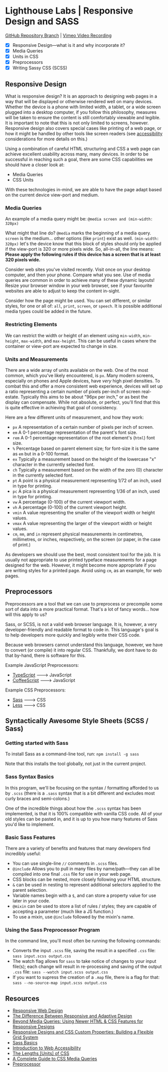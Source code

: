 # Lighthouse Labs | Responsive Design and SASS

[GitHub Repository Branch](https://github.com/WarrenUhrich/lighthouse-labs-responsive-design-and-sass/tree/2022.11.22-web-flex-day-19sept2022) | [Vimeo Video Recording](https://vimeo.com/773953625/17eb82fcb6)

* [X] Responsive Design—what is it and why incorporate it?
* [X] Media Queries
* [X] Units in CSS
* [X] Preprocessors
* [X] Writing Sassy CSS (SCSS)

## Responsive Design

What is responsive design? It is an approach to designing web pages in a way that will be displayed or otherwise rendered well on many devices. Whether the device is a phone with limited width, a tablet, or a wide screen plugged into a desktop computer, if you follow this philosophy, measures will be taken to ensure the content is still comfortably viewable and legible. It is important to note that this is not only limited to screens, however. Responsive design also covers special cases like printing of a web page, or how it might be handled by other tools like screen readers (see [accessibility](https://www.w3.org/WAI/fundamentals/accessibility-intro/) considerations for more details on this.)

Using a combination of careful HTML structuring and CSS a web page can achieve excellent usability across many, many devices. In order to be successful in reaching such a goal, there are some CSS capabilities we should have a closer look at:

* Media Queries
* CSS Units

With these technologies in-mind, we are able to have the page adapt based on the current device view-port and medium.

### Media Queries

An example of a media query might be: `@media screen and (min-width: 320px)`

What might that line do? `@media` marks the beginning of a media query. `screen` is the medium... other options (like `print`) exist as well. `(min-width: 320px)` let's the device know that this block of styles should only be applied if the view-port is 320 or more pixels wide. So, all-in-all, the line means: **Please apply the following rules if this device has a screen that is at least 320 pixels wide.**

Consider web sites you've visited recently. Visit once on your desktop computer, and then your phone. Compare what you see. Use of media queries are common in order to achieve many of these dynamic layouts! Resize your browser window in your web browser, see if your favourite websites are able to adjust to keep the content in-sight.

Consider how the page might be used. You can set different, or similar styles, for one or all of: `all`, `print`, `screen`, or `speech`. It is possible additional media types could be added in the future.

### Restricting Elements

We can restrict the width or height of an element using `min-width`, `min-height`, `max-width`, and `max-height`. This can be useful in cases where the container or view-port are expected to change in size.

### Units and Measurements

There are a wide array of units available on the web. One of the most common, which you've likely encountered, is `px`. Many modern screens, especially on phones and Apple devices, have *very* high pixel densities. To combat this and offer a more consistent web experience, devices will set up a ratio representing a certain number of pixels per-inch of screen real-estate. Typically this aims to be about "96px per inch," or as best the display can compensate. While not absolute, or perfect, you'll find that this is quite effective in achieving that goal of consistency.

Here are a few different units of measurement, and how they work:

* `px` A representation of a certain number of pixels per inch of screen.
* `em` A 0-1 percentage representation of the parent's font size.
* `rem` A 0-1 percentage representation of the root element's (`html`) font size.
* `%` Percentage based on parent element size; for font-size it is the same as `em` but in a 0-100 format.
* `ex` Typically a measurement based on the height of the lowercase "x" character in the currently selected font.
* `ch` Typically a measurement based on the width of the zero (0) character in the currently selected font.
* `pt` A point is a physical measurement representing 1/72 of an inch, used in type for printing.
* `pc` A pica is a physical measurement representing 1/36 of an inch, used in type for printing.
* `vw` A percentage (0-100) of the current viewport width.
* `vh` A percentage (0-100) of the current viewport height.
* `vmin` A value representing the smaller of the viewport width or height values.
* `vmax` A value representing the larger of the viewport width or height values.
* `cm`, `mm`, and `in` represent physical measurements in centimetres, millimetres, or inches, respectively, on the screen (or paper, in the case of print.)

As developers we should use the best, most consistent tool for the job. It is usually not appropriate to use printed typeface measurements for a page designed for the web. However, it might become more appropriate if you are writing styles for a printed page. Avoid using `cm`, as an example, for web pages.

## Preprocessors

Preprocessors are a tool that we can use to preprocess or precompile some sort of data into a more practical format. That's a lot of fancy words... how will this apply to us?

Sass, or SCSS, is not a valid web browser language. It is, however, a very developer-friendly and readable format to code in. This language's goal is to help developers more quickly and legibly write their CSS code.

Because web browsers cannot understand this language, however, we have to convert (or compile) it into regular CSS. Thankfully, we dont have to do that by-hand, there is software for this.

Example JavaScript Preprocessors:

* [TypeScript](https://www.typescriptlang.org/) ---> JavaScript
* [CoffeeScript](https://coffeescript.org/) ---> JavaScript

Example CSS Preprocessors:

* [Sass](https://sass-lang.com/) ---> CSS
* [Less](https://lesscss.org/) ---> CSS

## Syntactically Awesome Style Sheets (SCSS / Sass)

### Getting started with Sass

To install Sass as a command-line tool, run: `npm install -g sass`

Note that this installs the tool globally, not just in the current project.

### Sass Syntax Basics

In this program, we'll be focusing on the syntax / formatting afforded to us by `.scss` (there is a `.sass` syntax that is a bit different and excludes most curly braces and semi-colons.)

One of the incredible things about how the `.scss` syntax has been implemented, is that it is 100% compatible with vanilla CSS code. All of your old styles can be pasted in, and it is up to you how many features of Sass you'd like to implement.

### Basic Sass Features

There are a variety of benefits and features that many developers find incredibly useful:

* You can use single-line `//` comments in `.scss` files.
* `@include` Allows you to pull in many files by name/path—they can all be compiled into one final `.css` file for use in your web page.
* CSS blocks can be nested, more closely following your HTML structure.
* `&` can be used in nesting to represent additional selectors applied to the parent selection.
* Variable names begin with a `$`, and can store a property value for use later in your code.
* `@mixin` can be used to store a list of rules / styles; they are capable of accepting a parameter (much like a JS function.)
* To use a mixin, use `@include` followed by the mixin's name.

### Using the Sass Preprocessor Program

In the command line, you'll most often be running the following commands:

* Converts the input `.scss` file, saving the result in a specified `.css` file: `sass input.scss output.css`
* The watch flag allows for `sass` to take notice of changes to your input file(s); each change will result in re-processing and saving of the output `.css` file: `sass --watch input.scss output.css`
* If you want to supress the creation of a `.map` file, there is a flag for that: `sass --no-source-map input.scss output.css`

## Resources

* [Responsive Web Design](https://en.wikipedia.org/wiki/Responsive_web_design)
* [The Difference Between Responsive and Adaptive Design](https://css-tricks.com/the-difference-between-responsive-and-adaptive-design/)
* [Beyond Media Queries: Using Newer HTML & CSS Features for Responsive Designs](https://css-tricks.com/beyond-media-queries-using-newer-html-css-features-for-responsive-designs/)
* [Responsive Designs and CSS Custom Properties: Building a Flexible Grid System](https://css-tricks.com/responsive-designs-and-css-custom-properties-building-a-flexible-grid-system/)
* [Sass Basics](https://sass-lang.com/guide)
* [Introduction to Web Accessibility](https://www.w3.org/WAI/fundamentals/accessibility-intro/)
* [The Lengths [Units] of CSS](https://css-tricks.com/the-lengths-of-css/)
* [A Complete Guide to CSS Media Queries](https://css-tricks.com/a-complete-guide-to-css-media-queries/)
* [Preprocessor](https://en.wikipedia.org/wiki/Preprocessor)
